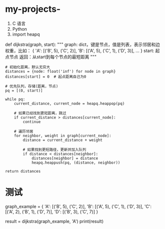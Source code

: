# my-projects-
1. C 语言
2. Python
3. import heapq

def dijkstra(graph, start):
    """
    graph: dict，键是节点，值是列表，表示邻居和边权重，比如：
           { 'A': [('B', 5), ('C', 2)],
             'B': [('A', 5), ('C', 1), ('D', 3)],
             ... }
    start: 起点节点
    返回：从start到每个节点的最短距离
    """

    # 初始化距离，默认无穷大
    distances = {node: float('inf') for node in graph}
    distances[start] = 0  # 起点距离自己为0

    # 优先队列，存储(距离，节点)
    pq = [(0, start)]

    while pq:
        current_distance, current_node = heapq.heappop(pq)

        # 如果已经找到更短距离，跳过
        if current_distance > distances[current_node]:
            continue

        # 遍历邻居
        for neighbor, weight in graph[current_node]:
            distance = current_distance + weight

            # 如果找到更短路径，更新并加入队列
            if distance < distances[neighbor]:
                distances[neighbor] = distance
                heapq.heappush(pq, (distance, neighbor))

    return distances


# 测试
graph_example = {
    'A': [('B', 5), ('C', 2)],
    'B': [('A', 5), ('C', 1), ('D', 3)],
    'C': [('A', 2), ('B', 1), ('D', 7)],
    'D': [('B', 3), ('C', 7)]
}

result = dijkstra(graph_example, 'A')
print(result)
